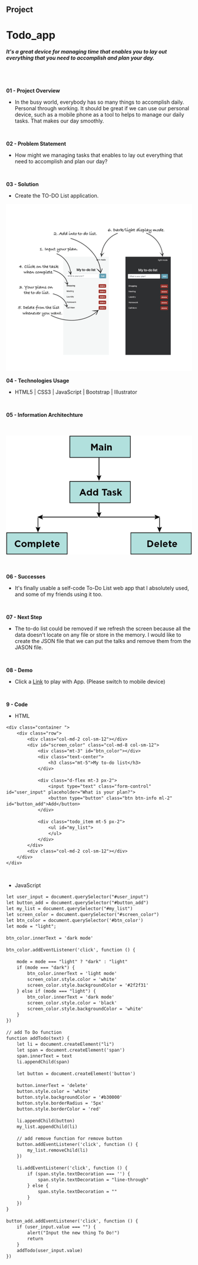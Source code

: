 ## Project

# Todo_app
##### It's a great device for managing time that enables you to lay out everything that you need to accomplish and plan your day.
<br />
<br />

**01 - Project Overview**
- In the busy world, everybody has so many things to accomplish daily. Personal through working. It should be great if we can use our personal device, such as a mobile phone as a tool to helps to manage our daily tasks. That makes our day smoothly.
<br />

**02 - Problem Statement**
- How might we managing tasks that enables to lay out everything that need to accomplish and plan our day?
<br />

**03 - Solution**
- Create the TO-DO List application.

![Image](/images/instruction2.png "Image")
<br />

**04 - Technologies Usage**
- HTML5 | CSS3 | JavaScript | Bootstrap | Illustrator
<br />

**05 - Information Architechture**
<br />
<br />
<br />

![IA](/images/ia.png "IA")
<br />
<br />
<br />

**06 - Successes**
- It's finally usable a self-code To-Do List web app that I absolutely used, and some of my friends using it too.
<br />

**07 - Next Step**
- The to-do list could be removed if we refresh the screen because all the data doesn't locate on any file or store in the memory. I would like to create the JSON file that we can put the talks and remove them from the JASON file.
<br />


**08 - Demo**
- Click a [Link](https://teddy-photesri.github.io/Todo_app/) to play with App. (Please switch to mobile device)
<br />

**9 - Code**
- HTML
```
<div class="container ">
    <div class="row">
        <div class="col-md-2 col-sm-12"></div>
        <div id="screen_color" class="col-md-8 col-sm-12">
            <div class="mt-3" id="btn_color"></div>
            <div class="text-center">
                <h3 class="mt-5">My to-do list</h3>
            </div>

            <div class="d-flex mt-3 px-2">
                <input type="text" class="form-control" id="user_input" placeholder="What is your plan?">
                <button type="button" class="btn btn-info ml-2" id="button_add">Add</button>
            </div>

            <div class="todo_item mt-5 px-2">
                <ul id="my_list">
                </ul>
            </div>
        </div>
        <div class="col-md-2 col-sm-12"></div>
    </div>
</div>
```
<br/>

- JavaScript
```
let user_input = document.querySelector("#user_input")
let button_add = document.querySelector("#button_add")
let my_list = document.querySelector("#my_list")
let screen_color = document.querySelector("#screen_color")
let btn_color = document.querySelector('#btn_color')
let mode = "light";

btn_color.innerText = 'dark mode'

btn_color.addEventListener('click', function () {

    mode = mode === "light" ? "dark" : "light"
    if (mode === "dark") {
        btn_color.innerText = 'light mode'
        screen_color.style.color = 'white'
        screen_color.style.backgroundColor = '#2f2f31'
    } else if (mode === "light") {
        btn_color.innerText = 'dark mode'
        screen_color.style.color = 'black'
        screen_color.style.backgroundColor = 'white'
    }
})

// add To Do function
function addTodo(text) {
    let li = document.createElement("li")
    let span = document.createElement('span')
    span.innerText = text
    li.appendChild(span)

    let button = document.createElement('button')

    button.innerText = 'delete'
    button.style.color = 'white'
    button.style.backgroundColor = '#b30000'
    button.style.borderRadius = '5px'
    button.style.borderColor = 'red'

    li.appendChild(button)
    my_list.appendChild(li)

    // add remove function for remove button
    button.addEventListener('click', function () {
        my_list.removeChild(li)
    })

    li.addEventListener('click', function () {
        if (span.style.textDecoration === '') {
            span.style.textDecoration = "line-through"
        } else {
            span.style.textDecoration = ""
        }
    })
}

button_add.addEventListener('click', function () {
    if (user_input.value === "") {
        alert("Input the new thing To Do!")
        return
    }
    addTodo(user_input.value)
})

```


